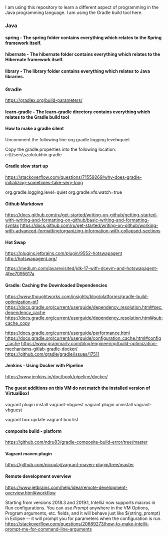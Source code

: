 I am using this repository to learn a different aspect of programming in the Java programming language.
I am using the Gradle build tool here.

### Java

#### spring - The spring folder contains everything which relates to the Spring framework itself.
#### hibernate - The hibernate folder contains everything which relates to the Hibernate framework itself.
#### library - The library folder contains everything which relates to Java libraries.

### Gradle

https://gradlex.org/build-parameters/

#### learn-gradle - The learn-gradle directory contains everything which relates to the Gradle build tool

#### How to make a gradle silent

Uncomment the following line
org.gradle.logging.level=quiet

Copy the gradle.properties into the following location:
c:\Users\szolotukhin\.gradle

#### Gradle slow start up

https://stackoverflow.com/questions/71559269/why-does-gradle-initializing-sometimes-take-very-long

org.gradle.logging.level=quiet
org.gradle.vfs.watch=true

#### Github Markdown

https://docs.github.com/ru/get-started/writing-on-github/getting-started-with-writing-and-formatting-on-github/basic-writing-and-formatting-syntax
https://docs.github.com/ru/get-started/writing-on-github/working-with-advanced-formatting/organizing-information-with-collapsed-sections

#### Hot Swap

https://plugins.jetbrains.com/plugin/9552-hotswapagent
http://hotswapagent.org/

https://medium.com/javarevisited/jdk-17-with-dcevm-and-hotswapagent-4fee7095617a

#### Gradle: Caching the Downloaded Dependencies

https://www.thoughtworks.com/insights/blog/platforms/gradle-build-optimization-pt1
https://docs.gradle.org/current/userguide/dependency_resolution.html#sec:dependency_cache
https://docs.gradle.org/current/userguide/dependency_resolution.html#sub:cache_copy

https://docs.gradle.org/current/userguide/performance.html
https://docs.gradle.org/current/userguide/configuration_cache.html#config_cache
https://www.grammarly.com/blog/engineering/build-optimization-mechanisms-gitlab-gradle-docker/
https://github.com/gradle/gradle/issues/17511

#### Jenkins - Using Docker with Pipeline

https://www.jenkins.io/doc/book/pipeline/docker/

#### The guest additions on this VM do not match the installed version of  VirtualBox!

vagrant plugin install vagrant-vbguest
vagrant plugin uninstall vagrant-vbguest

vagrant box update
vagrant box list

#### composite build - platform

https://github.com/ndru83/gradle-composite-build-error/tree/master

#### Vagrant maven plugin
https://github.com/nicoulaj/vagrant-maven-plugin/tree/master

#### Remote development overview 
https://www.jetbrains.com/help/idea/remote-development-overview.html#workflow

Starting from versions 2018.3 and 2019.1, IntelliJ now supports macros in Run configurations. 
You can use $Prompt$ anywhere in the VM Options, 
Program arguments, etc. fields, and it will behave just like ${string_prompt} in Eclipse -- 
it will prompt you for parameters when the configuration is run.
https://stackoverflow.com/questions/20689273/how-to-make-intellij-prompt-me-for-command-line-arguments